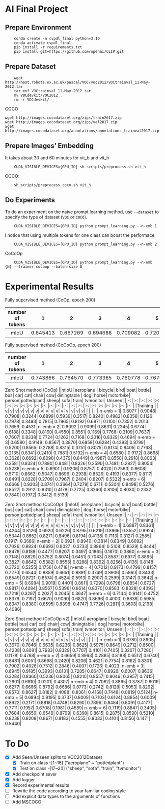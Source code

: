 # AI Final Project

## Prepare Environment
```
    conda create -n cvpdl_final python=3.10
    conda activate cvpdl_final
    pip install -r requirements.txt
    pip install git+https://github.com/openai/CLIP.git
```

## Prepare Dataset
```
    wget http://host.robots.ox.ac.uk/pascal/VOC/voc2012/VOCtrainval_11-May-2012.tar
    tar xvf VOCtrainval_11-May-2012.tar
    mv VOCdevkit/VOC2012 .
    rm -r VOCdevkit/
```

COCO
```
wget http://images.cocodataset.org/zips/train2017.zip
wget http://images.cocodataset.org/zips/val2017.zip
wget http://images.cocodataset.org/annotations/annotations_trainval2017.zip
```

## Prepare Images' Embedding
It takes about 30 and 60 minutes for vit_b and vit_h
```
    CUDA_VISIBLE_DEVICES={GPU_ID} sh scripts/preprocess.sh vit_h
```
COCO:
```
    sh scripts/preprocess_coco.sh vit_h
```

## Do Experiments
To do an experiment on the naive prompt learning method, use `--dataset` to specify the type of dataset (`VOC` or `COCO`). 
```
    CUDA_VISIBLE_DEVICES={GPU_ID} python prompt_learning.py --n-emb 1
```

I notice that using multiple tokens for one class can boost the performace
```
    CUDA_VISIBLE_DEVICES={GPU_ID} python prompt_learning.py --n-emb 2
```

CoCoOp
```
    CUDA_VISIBLE_DEVICES={GPU_ID} python prompt_learning.py --n-emb {N} --trainer cocoop --batch-size 8
```

# Experimental Results
Fully supervised method (CoOp, epoch 200)

| number of tokens | 1 | 2 | 3 | 4 | 5 | 6 |
|:-: |:-: |:-: |:-: |:-: |:-: |:-: |
|mIoU| 0.645413| 0.667269| 0.694688| 0.709082|  0.720209| 0.719938|


Fully supervised method (CoCoOp, epoch 200)

| number of tokens | 1 | 2 | 3 | 4 | 5 | 6 |
|:-: |:-: |:-: |:-: |:-: |:-: |:-: |
|mIoU| 0.743866| 0.764570| 0.773365| 0.760778| 0.767652| 0.777974|


Zero Shot method (CoOp)
||mIoU| aeroplane | bicycle| bird| boat| bottle| bus| car| cat| chair| cow| diningtable | dog| horse| motorbike| person|pottedplant| sheep| sofa| train| tvmonitor| Unseen|
|:-: |:-: |:-: |:-: |:-: |:-: |:-: |:-: |:-: |:-: |:-: |:-: |:-: |:-: |:-: |:-: |:-: |:-: |:-: |:-: |:-: |:-: |:-: |
|Training | | v| v| v| v| v| v| v| v| v| v| v| v| v| v| v| v| | | | | |
n-emb = 1| 0.6077 |  0.9048| 0.7908| 0.3244| 0.6899| 0.5939| 0.3517| 0.8240| 0.4982| 0.8356| 0.1126| 0.7978| 0.3493| 0.7815| 0.7965| 0.8192| 0.6871| 0.1100| 0.7352| 0.2013| 0.7659| 0.4531|
n-emb = 2| 0.6092 |  0.9099| 0.8631| 0.2345| 0.6774| 0.6188| 0.3348| 0.8160| 0.4550| 0.8551| 0.1169| 0.7768| 0.3109| 0.7637| 0.7607| 0.8338| 0.7724| 0.1262| 0.7168| 0.2016| 0.8329| 0.4694|
n-emb = 3| 0.6580 |  0.9149| 0.8567| 0.3870| 0.6858| 0.6284| 0.4393| 0.8799| 0.5200| 0.8565| 0.2788| 0.8315| 0.3751| 0.8075| 0.8174| 0.8405| 0.7768| 0.2135| 0.8341| 0.2410| 0.7881| 0.5192|
n-emb = 4| 0.6580 |  0.9172| 0.8668| 0.3628| 0.6692| 0.6090| 0.4379| 0.8449| 0.4987| 0.8550| 0.2918| 0.8063| 0.3581| 0.8324| 0.7880| 0.8481| 0.8326| 0.2590| 0.7481| 0.2827| 0.8054| 0.5238|
n-emb = 5| 0.6901 |  0.9206| 0.8757| 0.4020| 0.7563| 0.6608| 0.5710| 0.8662| 0.5047| 0.8696| 0.2938| 0.8526| 0.4193| 0.8377| 0.8117| 0.8491| 0.8228| 0.2709| 0.7967| 0.2404| 0.8207| 0.5322|
n-emb = 6| 0.6668 |  0.9203| 0.8741| 0.3664| 0.7279| 0.6711| 0.5304| 0.8498| 0.5276| 0.8527| 0.2912| 0.8310| 0.4178| 0.7725| 0.8260| 0.8106| 0.8030| 0.2332| 0.7840| 0.1972| 0.8412| 0.5139|


Zero Shot method (CoCoOp)
||mIoU| aeroplane | bicycle| bird| boat| bottle| bus| car| cat| chair| cow| diningtable | dog| horse| motorbike| person|pottedplant| sheep| sofa| train| tvmonitor| Unseen|
|:-: |:-: |:-: |:-: |:-: |:-: |:-: |:-: |:-: |:-: |:-: |:-: |:-: |:-: |:-: |:-: |:-: |:-: |:-: |:-: |:-: |:-: |:-: |
|Training | | v| v| v| v| v| v| v| v| v| v| v| v| v| v| v| v| | | | | |
n-emb = 1| 0.6887| 0.8361| 0.4244| 0.8126| 0.6920| 0.6226| 0.8795| 0.6219| 0.8866| 0.3552| 0.8924| 0.5344| 0.8652| 0.8271| 0.8496| 0.8194| 0.4138| 0.7113| 0.3127| 0.2585| 0.1917| 0.3686|
n-emb = 2| 0.6921| 0.8940| 0.3814| 0.8349| 0.6092| 0.7026| 0.8834| 0.6693| 0.9027| 0.3733| 0.8864| 0.5108| 0.8529| 0.8444| 0.8478| 0.8188| 0.4477| 0.8207| 0.3497| 0.1865| 0.1870| 0.3860|
n-emb = 3| 0.7148| 0.8829| 0.3752| 0.8074| 0.6451| 0.7043| 0.8587| 0.6977| 0.8895| 0.3827| 0.8642| 0.5382| 0.8555| 0.8288| 0.8392| 0.8256| 0.4136| 0.8148| 0.3720| 0.5255| 0.1750| 0.4718|
n-emb = 4| 0.7012| 0.9173| 0.4796| 0.8157| 0.7270| 0.6544| 0.8859| 0.6651| 0.8891| 0.3749| 0.8906| 0.5860| 0.8433| 0.8549| 0.8721| 0.8574| 0.4524| 0.5913| 0.2907| 0.2599| 0.3147| 0.3642|
n-emb = 5| 0.6984| 0.9019| 0.4401| 0.8611| 0.7298| 0.6798| 0.8854| 0.6727| 0.8817| 0.4084| 0.8567| 0.5396| 0.8614| 0.8370| 0.8583| 0.8328| 0.4093| 0.7218| 0.3297| 0.2027| 0.2045| 0.3647|
n-emb = 6| 0.7144| 0.9141| 0.4752| 0.8379| 0.7197| 0.6670| 0.9090| 0.6820| 0.8696| 0.4000| 0.8838| 0.5985| 0.8347| 0.8380| 0.8595| 0.8398| 0.4747| 0.7726| 0.2811| 0.3608| 0.2198| 0.4086|


Zero Shot method (CoCoOp v2)
||mIoU| aeroplane | bicycle| bird| boat| bottle| bus| car| cat| chair| cow| diningtable | dog| horse| motorbike| person|pottedplant| sheep| sofa| train| tvmonitor| Unseen|
|:-: |:-: |:-: |:-: |:-: |:-: |:-: |:-: |:-: |:-: |:-: |:-: |:-: |:-: |:-: |:-: |:-: |:-: |:-: |:-: |:-: |:-: |:-: |
|Training | | v| v| v| v| v| v| v| v| v| v| v| v| v| v| v| v| | | | | |
n-emb = 1| 0.6780| 0.8905| 0.3670| 0.7846| 0.6635| 0.6236| 0.8625| 0.5975| 0.8649| 0.2712| 0.8500| 0.4238| 0.8081| 0.7983| 0.8329| 0.7707| 0.4101| 0.7405| 0.3207| 0.7280| 0.1178| 0.4768|
n-emb = 2| 0.6659| 0.8963| 0.2885| 0.8188| 0.6512| 0.6740| 0.8481| 0.6051| 0.8698| 0.2420| 0.8206| 0.4621| 0.7754| 0.8162| 0.8301| 0.7902| 0.4026| 0.7512| 0.2846| 0.4007| 0.1726| 0.4023|
n-emb = 3| 0.6945| 0.9185| 0.3993| 0.8131| 0.7285| 0.6647| 0.8926| 0.6007| 0.8636| 0.3284| 0.8360| 0.5236| 0.8065| 0.8210| 0.8557| 0.8046| 0.3957| 0.7415| 0.2801| 0.6810| 0.0201| 0.4307|
n-emb = 4| 0.7082| 0.8865| 0.3787| 0.8019| 0.6277| 0.6666| 0.8792| 0.6686| 0.8773| 0.2742| 0.8128| 0.5053| 0.8292| 0.8570| 0.8627| 0.8182| 0.4088| 0.8061| 0.4168| 0.7448| 0.0819| 0.5124|
n-emb = 5| 0.6894| 0.9195| 0.3737| 0.8009| 0.7103| 0.6124| 0.8854| 0.6009| 0.8922| 0.2171| 0.8818| 0.4748| 0.8290| 0.7896| 0.8484| 0.8091| 0.4177| 0.7711| 0.1957| 0.6708| 0.1981| 0.4589|
n-emb = 6| 0.7119| 0.8847| 0.3405| 0.7684| 0.6656| 0.6549| 0.8799| 0.6390| 0.8615| 0.2875| 0.8590| 0.5210| 0.8238| 0.8208| 0.8671| 0.8183| 0.4555| 0.8033| 0.4101| 0.8156| 0.1471| 0.5440|


# To Do

- [x] Add Seen/Unseen splits to VOC2012Dataset
    - [x] Train on class -[1~16] ("aeroplane" ~ "pottedplant")
    - [x] Test on class -[17~20] ("sheep", "sofa", "train", "tvmonitor")
- [x] Add checkpoint saver
- [x] Add logger 
- [x] Record experimental results
- [ ] Rewrite the code according to your familiar coding style
- [ ] Add explicit data types to the arguments of functions
- [ ] Add MSCOCO
